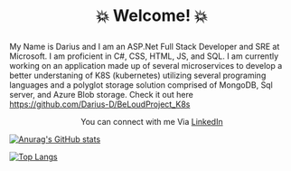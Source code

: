 
# <p align ="center"> 💥 Welcome! 💥 </p> 

My Name is Darius and I am an  ASP.Net Full Stack Developer and SRE at Microsoft. I am proficient in C#, CSS, HTML, JS, and SQL. I am currently working on an application made up of several microservices to develop a better understaning of K8S (kubernetes) utilizing several programing languages and a polyglot storage solution comprised of MongoDB, Sql server, and Azure Blob storage. Check it out here <a>https://github.com/Darius-D/BeLoudProject_K8s</a>

<p align="center"> You can connect with me Via <a href="https://www.linkedin.com/in/darius-dubose/">LinkedIn</a>

[![Anurag's GitHub stats](https://github-readme-stats.vercel.app/api?username=Darius-D&theme=chartreuse-dark)](https://github.com/anuraghazra/github-readme-stats)

[![Top Langs](https://github-readme-stats.vercel.app/api/top-langs/?username=Darius-D&layout=compact&theme=chartreuse-dark)](https://github.com/anuraghazra/github-readme-stats)

<!--
**Darius-D/Darius-D** is a ✨ _special_ ✨ repository because its `README.md` (this file) appears on your GitHub profile.

Here are some ideas to get you started:

- 🔭 I’m currently working on ...
- 🌱 I’m currently learning ...
- 👯 I’m looking to collaborate on ...
- 🤔 I’m looking for help with ...
- 💬 Ask me about ...
- 📫 How to reach me: ...
- 😄 Pronouns: ...
- ⚡ Fun fact: ...
-->
